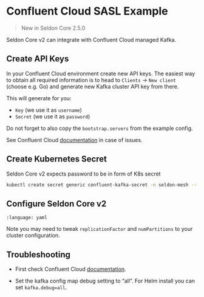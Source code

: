 # Confluent Cloud SASL Example

> New in Seldon Core 2.5.0

Seldon Core v2 can integrate with Confluent Cloud managed Kafka.


## Create API Keys

In your Confluent Cloud environment create new API keys.
The easiest way to obtain all required information is to head to `Clients` -> `New client` (choose e.g. Go) and generate new Kafka cluster API key from there.

This will generate for you:
- `Key` (we use it as `username`)
- `Secret` (we use it as `password`)

Do not forget to also copy the `bootstrap.servers` from the example config.

See Confluent Cloud [documentation](https://docs.confluent.io/cloud/current/client-apps/config-client.html) in case of issues.

## Create Kubernetes Secret

Seldon Core v2 expects password to be in form of K8s secret
```bash
kubectl create secret generic confluent-kafka-secret -n seldon-mesh --from-literal password="<Confluent Cloud API Secret>"
```

## Configure Seldon Core v2

```{literalinclude} ../../../../../../k8s/samples/values-confluent-kafka-sasl.yaml.tmpl
:language: yaml
```

Note you may need to tweak `replicationFactor` and `numPartitions` to your cluster configuration.



## Troubleshooting

- First check Confluent Cloud [documentation](https://docs.confluent.io/cloud/current/overview.html).

- Set the kafka config map debug setting to “all”. For Helm install you can set `kafka.debug=all`.
